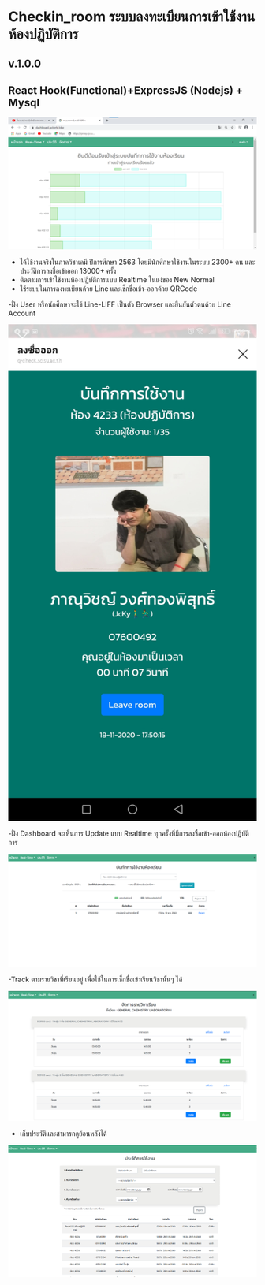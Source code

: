 # Checkin_room ระบบลงทะเบียนการเข้าใช้งานห้องปฏิบัติการ
## v.1.0.0
## React Hook(Functional)+ExpressJS (Nodejs) + Mysql

![Example](./img/readme1.jpg)

- ได้ใช้งานจริงในภาควิชาเคมี ปีการศึกษา 2563 โดยมีนักศึกษาใช้งานในระบบ 2300+ คน และประวัติการลงชื่อเข้าออก 13000+ ครั้ง
- ติดตามการเข้าใช้งานห้องปฏิบัติการแบบ Realtime ในแง่ของ New Normal
- ใช้ระบบในการลงทะเบียนด้วย Line และเช็กชื่อเข้า-ออกด้วย QRCode

-ฝั่ง User หรือนักศึกษาจะใช้ Line-LIFF เป็นตัว Browser และยืนยันตัวตนด้วย Line Account 

![ex2](./img/readme5.jpg)

-ฝั่ง Dashboard จะเห็นการ Update แบบ Realtime ทุกครั้งที่มีการลงชื่อเข้า-ออกห้องปฏิบัติการ

![ex3](./img/readme4.png)

-Track ตามรายวิชาที่เรียนอยู่ เพื่อใช้ในการเช็กชื่อเข้าเรียนวิชานั้นๆ ได้

![ex4](./img/readme3.png)

- เก็บประวัติและสามารถดูย้อนหลังได้

![ex5](./img/readme2.png)


